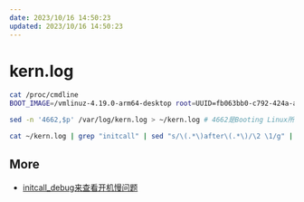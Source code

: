 ```yaml
---
date: 2023/10/16 14:50:23
updated: 2023/10/16 14:50:23
---
```


# kern.log

```bash
cat /proc/cmdline 
BOOT_IMAGE=/vmlinuz-4.19.0-arm64-desktop root=UUID=fb063bb0-c792-424a-a779-05f5cdab3dcf ro video=efifb:nobgrt splash console=tty plymouth.ignore-serial-consoles ignore_loglevel initcall_debug DEEPIN_GFXMODE= ima_appraise=off libahci.ignore_sss=1
```

```bash
sed -n '4662,$p' /var/log/kern.log > ~/kern.log # 4662是Booting Linux所在行
```

```bash
cat ~/kern.log | grep "initcall" | sed "s/\(.*\)after\(.*\)/\2 \1/g" | sort -n
```

## More

- [initcall_debug来查看开机慢问题](https://blog.csdn.net/rikeyone/article/details/84258391)
